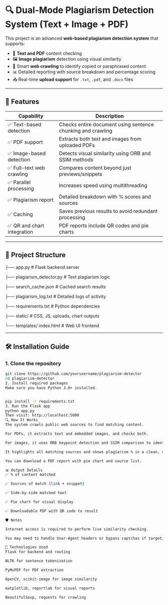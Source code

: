 # 🔍 Dual-Mode Plagiarism Detection System (Text + Image + PDF)

This project is an advanced **web-based plagiarism detection system** that supports:

- 📄 **Text and PDF** content checking
- 🖼️ **Image plagiarism** detection using visual similarity
- 🔁 Smart **web crawling** to identify copied or paraphrased content
- 📊 Detailed reporting with source breakdown and percentage scoring
- 📥 Real-time **upload support** for `.txt`, `.pdf`, and `.docx` files

---

## 🚀 Features

| Capability                      | Description                                                   |
|----------------------------------|---------------------------------------------------------------|
| ✅ Text-based detection          | Checks entire document using sentence chunking and crawling   |
| ✅ PDF support                   | Extracts both text and images from uploaded PDFs              |
| ✅ Image-based detection         | Detects visual similarity using ORB and SSIM methods          |
| ✅ Full-text web crawling        | Compares content beyond just previews/snippets                |
| ✅ Parallel processing           | Increases speed using multithreading                          |
| ✅ Plagiarism report             | Detailed breakdown with % scores and sources                  |
| ✅ Caching                       | Saves previous results to avoid redundant processing          |
| ✅ QR and chart integration      | PDF reports include QR codes and pie charts                   |

---

## 📁 Project Structure

├── app.py # Flask backend server

├── plagiarism_detector.py # Text plagiarism logic

├── search_cache.json # Cached search results

├── plagiarism_log.txt # Detailed logs of activity

├── requirements.txt # Python dependencies

├── static/ # CSS, JS, uploads, chart outputs

└── templates/ index.html  # Web UI frontend

---

## 🛠️ Installation Guide

### 1. Clone the repository

```bash
git clone https://github.com/yourusername/plagiarism-detector
cd plagiarism-detector
2. Install required packages
Make sure you have Python 3.8+ installed.


pip install -r requirements.txt
3. Run the Flask app
python app.py
Then visit: http://localhost:5000
🔍 How It Works
The system crawls public web sources to find matching content.

For PDFs, it extracts text and embedded images, and checks both.

For images, it uses ORB keypoint detection and SSIM comparison to identify duplication.

It highlights all matching sources and shows plagiarism % in a clean, visual layout.

You can download a PDF report with pie chart and source list.

📊 Output Details
✅ % of content matched

✅ Sources of match (link + snippet)

✅ Side-by-side matched text

✅ Pie chart for visual display

✅ Downloadable PDF with QR code to result

🛡 Notes

Internet access is required to perform live similarity checking.

You may need to handle User-Agent headers or bypass captchas if targeting protected sites.

🧠 Technologies Used
Flask for backend and routing

NLTK for sentence tokenization

PyMuPDF for PDF extraction

OpenCV, scikit-image for image similarity

matplotlib, reportlab for visual reports

BeautifulSoup, requests for crawling

